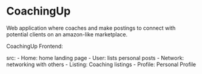# CoachingUp
Web application where coaches and make postings to connect with potential clients on an amazon-like marketplace.

CoachingUp Frontend:

src:
    - Home: home landing page
    - User: lists personal posts
    - Network: networking with others
    - Listing: Coaching listings
    - Profile: Personal Profile